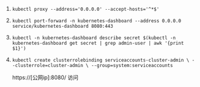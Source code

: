 
1. `kubectl proxy --address='0.0.0.0' --accept-hosts='^*$'` 
2. `kubectl port-forward -n kubernetes-dashboard --address 0.0.0.0 service/kubernetes-dashboard 8080:443` 
3. `kubectl -n kubernetes-dashboard describe secret $(kubectl -n kubernetes-dashboard get secret | grep admin-user | awk '{print $1}')`
4. `kubectl create clusterrolebinding serviceaccounts-cluster-admin \
  --clusterrole=cluster-admin \
  --group=system:serviceaccounts`

   https://[公网ip]:8080/ 访问